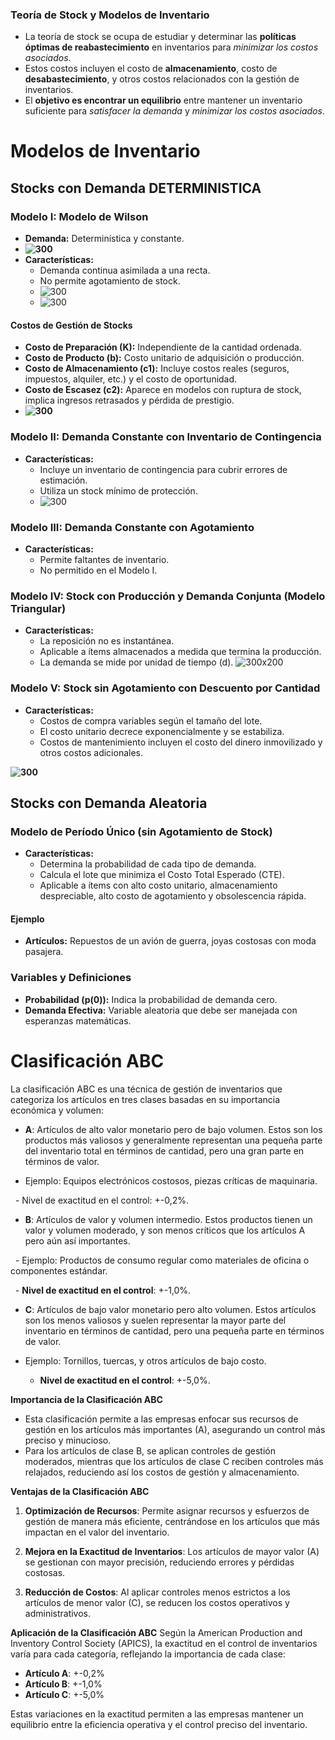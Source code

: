 
### Teoría de Stock y Modelos de Inventario

- La teoría de stock se ocupa de estudiar y determinar las **políticas óptimas de reabastecimiento** en inventarios para *minimizar los costos asociados*.
- Estos costos incluyen el costo de **almacenamiento**, costo de **desabastecimiento**, y otros costos relacionados con la gestión de inventarios.
- El **objetivo es encontrar un equilibrio** entre mantener un inventario suficiente para *satisfacer la demanda* y *minimizar los costos asociados*.

# Modelos de Inventario

## Stocks con Demanda DETERMINISTICA

### Modelo I: Modelo de Wilson
- **Demanda:** Determinística y constante.
- **![300](https://lh7-us.googleusercontent.com/docsz/AD_4nXfSxEBaJ1rpSVwEbDJcBTSob-3oPutZSZyCz25kIYimaAhIkUnepAY8SzVdq7IyBz30e3ZBSeGBFTgh0yKYRSeoGVITtLLlQDhhbszy6-wGdUXfUz7KGLrCvObMVYqbrBbZeep_pHlKq9sC_CXrd9mngu4?key=ESjnCozrK6HeQO4PkjCJug)**
- **Características:** 
  - Demanda continua asimilada a una recta.
  -  No permite agotamiento de stock.
  - ![300](https://lh7-us.googleusercontent.com/docsz/AD_4nXftIMGclDBr2QkWkQQvR93_TDQ_FCYEYqdiDNpBQqMq5BXWaxNIxlhWPhvFUVWxS9rqzZNq4UvaHfyyGkXM1V1uBUCVtgKKqESPt1wTCmgFvtcJ561MIes4UOGP1CGyP1-DVJeIgAB8LzRj2AbVpZEiUg?key=ESjnCozrK6HeQO4PkjCJug)
  - ![300](https://lh7-us.googleusercontent.com/docsz/AD_4nXej6E6IOpelxfJ6y-gp5G1CCKaYS2LNad7rUp_l6yH6IK9qKZO-YJUSAt4HFt7piusfyDY_QXQtYTmTFV5aGS0gHjBhF5VqTjysjB4AGeLNkSE9zsbWRdx1LbxcfdXmOfNiB0ULSfWA17OG2EIcRjYZy1q4?key=ESjnCozrK6HeQO4PkjCJug)

#### Costos de Gestión de Stocks
- **Costo de Preparación (K):** Independiente de la cantidad ordenada.
- **Costo de Producto (b):** Costo unitario de adquisición o producción.
- **Costo de Almacenamiento (c1):** Incluye costos reales (seguros, impuestos, alquiler, etc.) y el costo de oportunidad.
- **Costo de Escasez (c2):** Aparece en modelos con ruptura de stock, implica ingresos retrasados y pérdida de prestigio.
- **![300](https://lh7-us.googleusercontent.com/docsz/AD_4nXfaFRnsxv1sUTh05QHX2e9yOrsF1IQRULtmgd1GaYKBmIs17Pq2r7g75B-t9741UrBl2M0WYKFQosa8fkKrL2Kw2pFJOMOGaafVFAfvZdmZdQgTRAoY4aRruhegqfH86TZ4q7deZVWkABxtBH0sOz9QNhF9?key=ESjnCozrK6HeQO4PkjCJug)**
### Modelo II: Demanda Constante con Inventario de Contingencia
- **Características:**
  - Incluye un inventario de contingencia para cubrir errores de estimación.
  - Utiliza un stock mínimo de protección.
  - ![300](https://lh7-us.googleusercontent.com/docsz/AD_4nXckvy_NNa3gZlYlxtSXeOLe7CVjmGLG9DApB7WzPqZVGaDWhspjL2sadW3r_3A-WzTyLaB6t5bmY4x-R-S0NtG6I6b1GM9n9sEUOY4hwfF4Wu-VinDhVmXbafNtKhzugtj_NZKiJrtpBnYfkq9Rbgj2UUjZ?key=ESjnCozrK6HeQO4PkjCJug)

### Modelo III: Demanda Constante con Agotamiento
- **Características:**
  - Permite faltantes de inventario.
  - No permitido en el Modelo I.

### Modelo IV: Stock con Producción y Demanda Conjunta (Modelo Triangular)
- **Características:**
  - La reposición no es instantánea.
  - Aplicable a ítems almacenados a medida que termina la producción.
  - La demanda se mide por unidad de tiempo (d).
![300x200](https://lh7-us.googleusercontent.com/docsz/AD_4nXfi9qz7_1HmjAYlZglx_hFjYDQTrsZ-3C_1yFCKLQjDtrr0G_456uUP71Ba7v4hQUpN3FEVfrCGjJ3oMr92jyRJOuxkCM_vX1QzI-KBUJMwEOoIeTJfelTZr4xDwBqconVgkz7h-ufO7tUJpR3Lsp5dxtKW?key=ESjnCozrK6HeQO4PkjCJug)

### Modelo V: Stock sin Agotamiento con Descuento por Cantidad
- **Características:**
  - Costos de compra variables según el tamaño del lote.
  - El costo unitario decrece exponencialmente y se estabiliza.
  - Costos de mantenimiento incluyen el costo del dinero inmovilizado y otros costos adicionales.

**![300](https://lh7-us.googleusercontent.com/docsz/AD_4nXcqbiq7Bw-BQOxjfkZ3KSJ430aRe2aW4iDXrJdAGXh0Ecf5-cn54r6bWOQzbFC-xPnIIw1Jw_u-_x_2eVsMzlZvMBZhtakb2YENSqad-pmLKlvHR0nDfef89Bw38WiP6JC9srALkweBycGpqsgVawraBJwx?key=ESjnCozrK6HeQO4PkjCJug)**

## Stocks con Demanda Aleatoria

### Modelo de Período Único (sin Agotamiento de Stock)
- **Características:**
  - Determina la probabilidad de cada tipo de demanda.
  - Calcula el lote que minimiza el Costo Total Esperado (CTE).
  - Aplicable a ítems con alto costo unitario, almacenamiento despreciable, alto costo de agotamiento y obsolescencia rápida.

#### Ejemplo
- **Artículos:** Repuestos de un avión de guerra, joyas costosas con moda pasajera.

### Variables y Definiciones
- **Probabilidad (p(0)):** Indica la probabilidad de demanda cero.
- **Demanda Efectiva:** Variable aleatoria que debe ser manejada con esperanzas matemáticas.

# Clasificación ABC

La clasificación ABC es una técnica de gestión de inventarios que categoriza los artículos en tres clases basadas en su importancia económica y volumen:

- **A**: Artículos de alto valor monetario pero de bajo volumen. Estos son los productos más valiosos y generalmente representan una pequeña parte del inventario total en términos de cantidad, pero una gran parte en términos de valor. 

- Ejemplo: Equipos electrónicos costosos, piezas críticas de maquinaria.

  - Nivel de exactitud en el control: +-0,2%.

- **B**: Artículos de valor y volumen intermedio. Estos productos tienen un valor y volumen moderado, y son menos críticos que los artículos A pero aún así importantes.

  - Ejemplo: Productos de consumo regular como materiales de oficina o componentes estándar.

  - **Nivel de exactitud en el control**: +-1,0%.

- **C**: Artículos de bajo valor monetario pero alto volumen. Estos artículos son los menos valiosos y suelen representar la mayor parte del inventario en términos de cantidad, pero una pequeña parte en términos de valor.

- Ejemplo: Tornillos, tuercas, y otros artículos de bajo costo.

  - **Nivel de exactitud en el control**: +-5,0%.

**Importancia de la Clasificación ABC**

- Esta clasificación permite a las empresas enfocar sus recursos de gestión en los artículos más importantes (A), asegurando un control más preciso y minucioso.
- Para los artículos de clase B, se aplican controles de gestión moderados, mientras que los artículos de clase C reciben controles más relajados, reduciendo así los costos de gestión y almacenamiento.


**Ventajas de la Clasificación ABC**

1. **Optimización de Recursos**: Permite asignar recursos y esfuerzos de gestión de manera más eficiente, centrándose en los artículos que más impactan en el valor del inventario.

2. **Mejora en la Exactitud de Inventarios**: Los artículos de mayor valor (A) se gestionan con mayor precisión, reduciendo errores y pérdidas costosas.

3. **Reducción de Costos**: Al aplicar controles menos estrictos a los artículos de menor valor (C), se reducen los costos operativos y administrativos.

**Aplicación de la Clasificación ABC**
Según la American Production and Inventory Control Society (APICS), la exactitud en el control de inventarios varía para cada categoría, reflejando la importancia de cada clase:

- **Artículo A**: +-0,2%
- **Artículo B**: +-1,0%
- **Artículo C**: +-5,0%

Estas variaciones en la exactitud permiten a las empresas mantener un equilibrio entre la eficiencia operativa y el control preciso del inventario.
